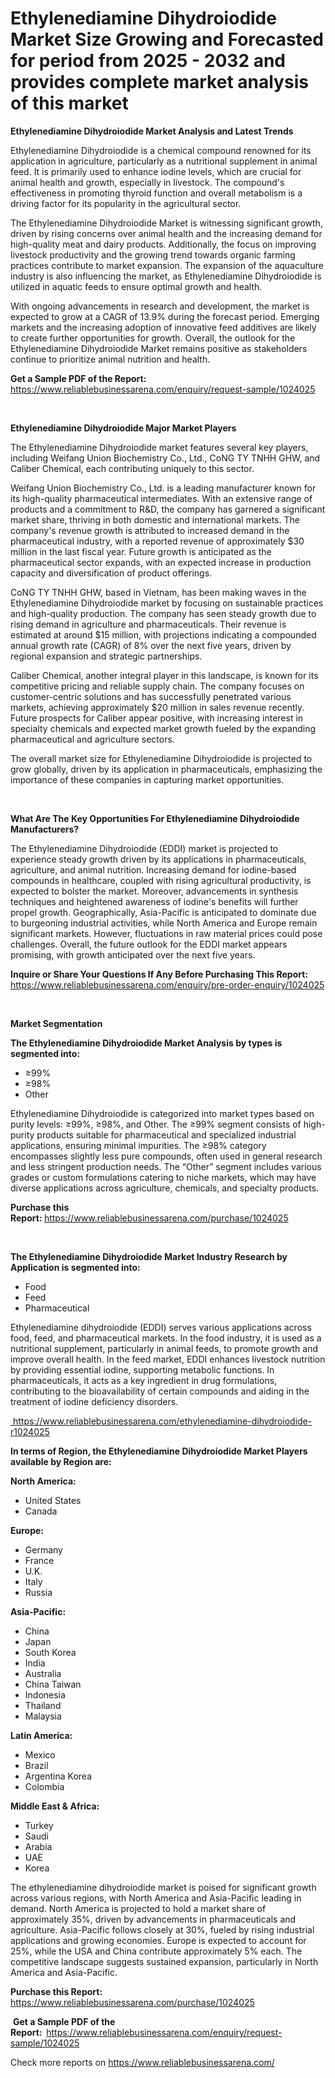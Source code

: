 <p><h1>Ethylenediamine Dihydroiodide Market Size Growing and Forecasted for period from 2025 - 2032 and provides complete market analysis of this market</h1></p><p><strong>Ethylenediamine Dihydroiodide Market Analysis and Latest Trends</strong></p>
<p><p>Ethylenediamine Dihydroiodide is a chemical compound renowned for its application in agriculture, particularly as a nutritional supplement in animal feed. It is primarily used to enhance iodine levels, which are crucial for animal health and growth, especially in livestock. The compound's effectiveness in promoting thyroid function and overall metabolism is a driving factor for its popularity in the agricultural sector.</p><p>The Ethylenediamine Dihydroiodide Market is witnessing significant growth, driven by rising concerns over animal health and the increasing demand for high-quality meat and dairy products. Additionally, the focus on improving livestock productivity and the growing trend towards organic farming practices contribute to market expansion. The expansion of the aquaculture industry is also influencing the market, as Ethylenediamine Dihydroiodide is utilized in aquatic feeds to ensure optimal growth and health.</p><p>With ongoing advancements in research and development, the market is expected to grow at a CAGR of 13.9% during the forecast period. Emerging markets and the increasing adoption of innovative feed additives are likely to create further opportunities for growth. Overall, the outlook for the Ethylenediamine Dihydroiodide Market remains positive as stakeholders continue to prioritize animal nutrition and health.</p></p>
<p><strong>Get a Sample PDF of the Report:&nbsp;</strong> <a href="https://www.reliablebusinessarena.com/enquiry/request-sample/1024025?utm_campaign=1990&utm_medium=2&utm_source=Github&utm_content=ia&utm_term=06032025&utm_id=ethylenediamine-dihydroiodide">https://www.reliablebusinessarena.com/enquiry/request-sample/1024025</a></p>
<p>&nbsp;</p>
<p><strong>Ethylenediamine Dihydroiodide Major Market Players</strong></p>
<p><p>The Ethylenediamine Dihydroiodide market features several key players, including Weifang Union Biochemistry Co., Ltd., CoNG TY TNHH GHW, and Caliber Chemical, each contributing uniquely to this sector.</p><p>Weifang Union Biochemistry Co., Ltd. is a leading manufacturer known for its high-quality pharmaceutical intermediates. With an extensive range of products and a commitment to R&D, the company has garnered a significant market share, thriving in both domestic and international markets. The company's revenue growth is attributed to increased demand in the pharmaceutical industry, with a reported revenue of approximately $30 million in the last fiscal year. Future growth is anticipated as the pharmaceutical sector expands, with an expected increase in production capacity and diversification of product offerings.</p><p>CoNG TY TNHH GHW, based in Vietnam, has been making waves in the Ethylenediamine Dihydroiodide market by focusing on sustainable practices and high-quality production. The company has seen steady growth due to rising demand in agriculture and pharmaceuticals. Their revenue is estimated at around $15 million, with projections indicating a compounded annual growth rate (CAGR) of 8% over the next five years, driven by regional expansion and strategic partnerships.</p><p>Caliber Chemical, another integral player in this landscape, is known for its competitive pricing and reliable supply chain. The company focuses on customer-centric solutions and has successfully penetrated various markets, achieving approximately $20 million in sales revenue recently. Future prospects for Caliber appear positive, with increasing interest in specialty chemicals and expected market growth fueled by the expanding pharmaceutical and agriculture sectors.</p><p>The overall market size for Ethylenediamine Dihydroiodide is projected to grow globally, driven by its application in pharmaceuticals, emphasizing the importance of these companies in capturing market opportunities.</p></p>
<p>&nbsp;</p>
<p><strong>What Are The Key Opportunities For Ethylenediamine Dihydroiodide Manufacturers?</strong></p>
<p><p>The Ethylenediamine Dihydroiodide (EDDI) market is projected to experience steady growth driven by its applications in pharmaceuticals, agriculture, and animal nutrition. Increasing demand for iodine-based compounds in healthcare, coupled with rising agricultural productivity, is expected to bolster the market. Moreover, advancements in synthesis techniques and heightened awareness of iodine's benefits will further propel growth. Geographically, Asia-Pacific is anticipated to dominate due to burgeoning industrial activities, while North America and Europe remain significant markets. However, fluctuations in raw material prices could pose challenges. Overall, the future outlook for the EDDI market appears promising, with growth anticipated over the next five years.</p></p>
<p><strong>Inquire or Share Your Questions If Any Before Purchasing This Report:</strong> <a href="https://www.reliablebusinessarena.com/enquiry/pre-order-enquiry/1024025?utm_campaign=1990&utm_medium=2&utm_source=Github&utm_content=ia&utm_term=06032025&utm_id=ethylenediamine-dihydroiodide">https://www.reliablebusinessarena.com/enquiry/pre-order-enquiry/1024025</a></p>
<p>&nbsp;</p>
<p><strong>Market Segmentation</strong></p>
<p><strong>The Ethylenediamine Dihydroiodide Market Analysis by types is segmented into:</strong></p>
<p><ul><li>≥99%</li><li>≥98%</li><li>Other</li></ul></p>
<p><p>Ethylenediamine Dihydroiodide is categorized into market types based on purity levels: ≥99%, ≥98%, and Other. The ≥99% segment consists of high-purity products suitable for pharmaceutical and specialized industrial applications, ensuring minimal impurities. The ≥98% category encompasses slightly less pure compounds, often used in general research and less stringent production needs. The “Other” segment includes various grades or custom formulations catering to niche markets, which may have diverse applications across agriculture, chemicals, and specialty products.</p></p>
<p><strong>Purchase this Report:&nbsp;</strong><a href="https://www.reliablebusinessarena.com/purchase/1024025?utm_campaign=1990&utm_medium=2&utm_source=Github&utm_content=ia&utm_term=06032025&utm_id=ethylenediamine-dihydroiodide">https://www.reliablebusinessarena.com/purchase/1024025</a></p>
<p>&nbsp;</p>
<p><strong>The Ethylenediamine Dihydroiodide Market Industry Research by Application is segmented into:</strong></p>
<p><ul><li>Food</li><li>Feed</li><li>Pharmaceutical</li></ul></p>
<p><p>Ethylenediamine dihydroiodide (EDDI) serves various applications across food, feed, and pharmaceutical markets. In the food industry, it is used as a nutritional supplement, particularly in animal feeds, to promote growth and improve overall health. In the feed market, EDDI enhances livestock nutrition by providing essential iodine, supporting metabolic functions. In pharmaceuticals, it acts as a key ingredient in drug formulations, contributing to the bioavailability of certain compounds and aiding in the treatment of iodine deficiency disorders.</p></p>
<p><a href="https://www.reliablebusinessarena.com/ethylenediamine-dihydroiodide-r1024025?utm_campaign=1990&utm_medium=2&utm_source=Github&utm_content=ia&utm_term=06032025&utm_id=ethylenediamine-dihydroiodide">&nbsp;https://www.reliablebusinessarena.com/ethylenediamine-dihydroiodide-r1024025</a></p>
<p><strong>In terms of Region, the Ethylenediamine Dihydroiodide Market Players available by Region are:</strong></p>
<p>
    <p> <strong> North America: </strong>
        <ul>
            <li>United States</li>
            <li>Canada</li>
        </ul>
        </p> 
    <p> <strong> Europe: </strong>
        <ul>
            <li>Germany</li>
            <li>France</li>
            <li>U.K.</li>
            <li>Italy</li>
            <li>Russia</li>
        </ul>
        </p> 
    <p> <strong> Asia-Pacific: </strong>
        <ul>
            <li>China</li>
            <li>Japan</li>
            <li>South Korea</li>
            <li>India</li>
            <li>Australia</li>
            <li>China Taiwan</li>
            <li>Indonesia</li>
            <li>Thailand</li>
            <li>Malaysia</li>
        </ul>
        </p> 
    <p> <strong> Latin America: </strong>
        <ul>
            <li>Mexico</li>
            <li>Brazil</li>
            <li>Argentina Korea</li>
            <li>Colombia</li>
        </ul>
        </p> 
    <p> <strong> Middle East & Africa: </strong>
        <ul>
            <li>Turkey</li>
            <li>Saudi</li>
            <li>Arabia</li>
            <li>UAE</li>
            <li>Korea</li>
        </ul>
    </p>
    </p>
<p><p>The ethylenediamine dihydroiodide market is poised for significant growth across various regions, with North America and Asia-Pacific leading in demand. North America is projected to hold a market share of approximately 35%, driven by advancements in pharmaceuticals and agriculture. Asia-Pacific follows closely at 30%, fueled by rising industrial applications and growing economies. Europe is expected to account for 25%, while the USA and China contribute approximately 5% each. The competitive landscape suggests sustained expansion, particularly in North America and Asia-Pacific.</p></p>
<p><strong>Purchase this Report: </strong><a href="https://www.reliablebusinessarena.com/purchase/1024025?utm_campaign=1990&utm_medium=2&utm_source=Github&utm_content=ia&utm_term=06032025&utm_id=ethylenediamine-dihydroiodide">https://www.reliablebusinessarena.com/purchase/1024025</a></p>
<p>&nbsp;<strong>Get a Sample PDF of the Report:&nbsp;&nbsp;</strong><a href="https://www.reliablebusinessarena.com/enquiry/request-sample/1024025?utm_campaign=1990&utm_medium=2&utm_source=Github&utm_content=ia&utm_term=06032025&utm_id=ethylenediamine-dihydroiodide">https://www.reliablebusinessarena.com/enquiry/request-sample/1024025</a></p>
<p><strong></strong></p>
<p>Check more reports on <a href="https://www.reliablebusinessarena.com/?utm_campaign=1990&utm_medium=2&utm_source=Github&utm_content=ia&utm_term=06032025&utm_id=ethylenediamine-dihydroiodide">https://www.reliablebusinessarena.com/</a></p>